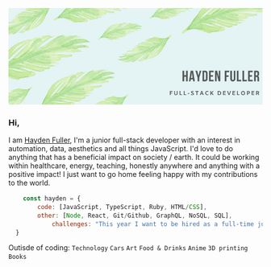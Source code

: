 ![haydenfullerBanner](./images/haydenfullerBanner.png)

### Hi, 

I am [Hayden Fuller](https://www.linkedin.com/in/hayden-f-0b1110154/), I'm a junior full-stack developer with an interest in automation, data, aesthetics and all things JavaScript. I'd love to do anything that has a beneficial impact on society / earth. It could be working within healthcare, energy, teaching, honestly anywhere and anything with a positive impact! I just want to go home feeling happy with my contributions to the world.

```javascript
    const hayden = {
        code: [JavaScript, TypeScript, Ruby, HTML/CSS],
        other: [Node, React, Git/Github, GraphQL, NoSQL, SQL],
   			challenges: "This year I want to be hired as a full-time junior developer, first clients on side project, read 1 book a month",
  }
```

Outisde of coding: `Technology` `Cars` `Art` `Food & Drinks` `Anime` `3D printing` `Books`

